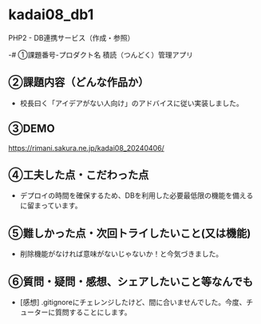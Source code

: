 # kadai08_db1

PHP2 - DB連携サービス（作成・参照）

-# ①課題番号-プロダクト名
積読（つんどく）管理アプリ

## ②課題内容（どんな作品か）
- 校長曰く「アイデアがない人向け」のアドバイスに従い実装しました。

## ③DEMO
https://rimani.sakura.ne.jp/kadai08_20240406/

## ④工夫した点・こだわった点
- デプロイの時間を確保するため、DBを利用した必要最低限の機能を備えるに留まっています。

## ⑤難しかった点・次回トライしたいこと(又は機能)
- 削除機能がなければ意味がないじゃないか！と今気づきました。

## ⑥質問・疑問・感想、シェアしたいこと等なんでも
- [感想] .gitignoreにチェレンジしたけど、間に合いませんでした。今度、チューターに質問することにします。
